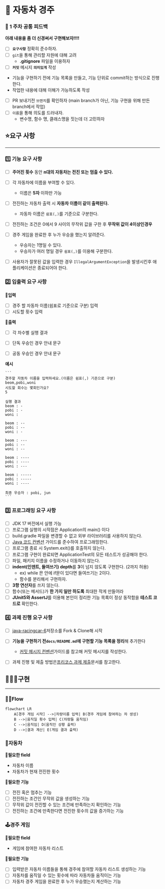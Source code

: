 # 🏁 자동차 경주

### 👀 1 주차 공통 피드백

**아래 내용을 좀 더 신경써서 구현해보자!!!!**

- [ ]  **`요구사항`** 정확히 준수하자.
- [ ]  `git`을 통해 관리할 자원에 대해 고려
    - **.gitignore** 파일을 이용하자
- [ ]  **`커밋`** 메시지 **`의미있게`** 작성
  - 기능을 구현하기 전에 기능 목록을 만들고, 기능 단위로 commit하는 방식으로 진행한다.
  - 작업한 내용에 대해 이해가 가능하도록 작성
- [ ]  PR 보내기전 `브랜치`를 확인하자 (main branch가 아닌, 기능 구현을 위해 만든 branch에서 작업)
- [ ]  `이름`을 통해 의도를 드러내자.
    - 변수명, 함수 명, 클래스명을 짓는데 더 고민하자

## ⭐요구 사항

---

### 1️⃣ 기능 요구 사항
- [ ]  **주어진 횟수** 동안 **n대의 자동차는 전진 또는 멈출 수 있다.** 
- [ ]  각 자동차에 이름을 부여할 수 있다.
   - 이름은 **5자** 이하만 가능
- [ ]  전진하는 자동차 출력 시 **자동차 이름이 같이 출력된다.**
   - 자동차 이름은 `쉼표(,)`를 기준으로 구분한다.
- [ ]  전진하는 조건은 0에서 9 사이의 무작위 값을 구한 후 **무작위 값이 4이상인경우**
- [ ]  경주 게임을 완료한 후 누가 우승을 했는지 알려준다.
   - 우승자는 1명일 수 있다.
   - 우승자가 여러 명일 경우 `쉼표(,)`를 이용해 구분한다.
- [ ]  사용자가 잘못된 값을 입력한 경우 `IllegalArgumentException`을 발생시킨후 애플리케이션은 종료되어야 한다.


### 2️⃣ 입출력 요구 사항

**📍입력**
- [ ]  경주 할 자동차 이름(쉼표로 기준으로 구분) 입력
- [ ]  시도할 횟수 입력
  
**📍출력** 
- [ ]  각 차수별 실행 결과
- [ ]  단독 우승인 경우 안내 문구
- [ ]  공동 우승인 경우 안내 문구


  **예시**

    ```
    경주할 자동차 이름을 입력하세요.(이름은 쉼표(,) 기준으로 구분)
    beom,pobi,woni
    시도할 회수는 몇회인가요?
    5
    
    실행 결과
    beom : -
    pobi : -
    woni : 
    
    beom : --
    pobi : --
    woni : -
    
    beom : ---
    pobi : --
    woni : --
    
    beom : ----
    pobi : ----
    woni : ---
    
    beom : -----
    pobi : -----
    woni : ----
    
    최종 우승자 : pobi, jun
    ```

### 3️⃣ 프로그래밍 요구 사항
- [ ]  JDK 17 버전에서 실행 가능
- [ ]  프로그램 실행의 시작점은 Application의 main() 이다
- [ ]  build.gradle 파일을 변경할 수 없고 외부 라이브러리를 사용하지 않는다.
- [ ]  [Java 코드 컨벤션](https://github.com/woowacourse/woowacourse-docs/tree/main/styleguide/java) 가이드를 준수하여 프로그래밍한다.
- [ ]  프로그램 종료 시 System.exit()를 호출하지 않는다.
- [ ]  프로그램 구현이 완료되면 ApplicationTest의 모든 테스트가 성공해야 한다.
- [ ]  파일, 패키지 이름을 수정하거나 이동하지 않는다.
- [ ]  **indent(인덴트, 들여쓰기) depth**를 **3**이 넘지 않도록 구현한다. (2까지 허용)
    - ex) while 믄 안에 if문이 있다면 들여쓰기는 2이다.
    - 함수를 분리해서 구현하자.
- [ ]  **3항 연산자**를 쓰지 않는다.
- [ ]  함수(또는 메서드)가 **한 가지 일만 하도록** 최대한 작게 만들어라
- [ ]  **JUnit5와 AssertJ**를 이용해 본인이 정리한 기능 목록이 정상 동작함을 **테스트 코드로** 확인한다.

### 4️⃣ 과제 진행 요구 사항
- [ ]  [java-racingcar-6](https://github.com/woowacourse-precourse/java-racingcar-6)저장소를 Fork & Clone해 시작
- [ ]  **기능을 구현하기 전`docs/README.md`에 구현할 기능 목록을 정리**해 추가한다
    - [커밋 메시지 컨벤션](https://gist.github.com/stephenparish/9941e89d80e2bc58a153)가이드를 참고해 커밋 메시지를 작성한다.
- [ ]  과제 진행 및 제출 방법은[프리코스 과제 제출](https://github.com/woowacourse/woowacourse-docs/tree/master/precourse)문서를 참고한다.


## 🧑🏻‍💻구현

---

### 🏄‍♂️Flow

```mermaid
flowchart LR
    A[경주 게임 시작] -->|차량이름 입력| B(경주 게임에 참여하는 차 생성)
    B -->|움직일 횟수 입력| C(차량들 움직임)
    C -->|움직임| D(움직인 상황 출력)
    D -->|결과 계산| E(게임 결과 출력)
```

### 🚗**자동차**

**📁필요한 field**

- 자동차 이름
- 자동차가 현재 전진한 횟수

🧩**필요한 기능**

- [ ]  전진 혹은 멈추는 기능
- [ ]  전진하는 조건인 무작위 값을 생성하는 기능
- [ ]  무작위 값이 전진할 수 있는 조건에 만족하는지 확인하는 기능
- [ ]  전진하는 조건에 만족한다면 전진한 횟수의 값을 증가하는 기능

### 🕹️경주 게임

**📁필요한 field**

- 게임에 참여한 자동차 리스트

🧩**필요한 기능**

- [ ]  입력받은 자동차 이름들을 통해 경주에 참여할 자동차 리스트 생성하는 기능
- [ ]  자동차를 움직일 수 있는 횟수에 따라 자동차들 움직이는 기능
- [ ]  자동차 경주 게임을 완료한 후 누가 우승했는지 계산하는 기능
